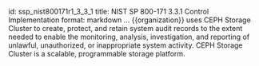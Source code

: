 id: ssp_nist800171r1_3_3_1
title: NIST SP 800-171 3.3.1 Control Implementation
format: markdown
...
{{organization}} uses CEPH Storage Cluster to create, protect, and retain system audit records to the extent needed to enable the monitoring, analysis, investigation, and reporting of unlawful, unauthorized, or inappropriate system activity. CEPH Storage Cluster is a scalable, programmable storage platform.

